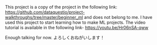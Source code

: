 This project is a copy of the project in the following link: https://github.com/dataquestio/project-walkthroughs/tree/master/beginner_ml and does not belong to me. I have used this project to start learning how to make ML projects. The video tutorial is available in the following link- https://youtu.be/Hr06nSA-qww

Enough talking for now. よろしくおねがいします！
